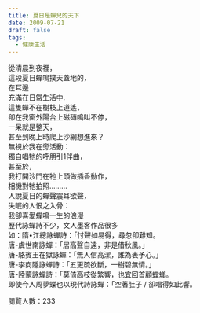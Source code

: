 ```yaml
---
title: 夏日是蟬兒的天下
date: 2009-07-21
draft: false
tags:
  - 健康生活
---
```

從清晨到夜裡，  
這段夏日蟬鳴撲天蓋地的，  
在耳邊  
充滿在日常生活中.  
這隻蟬不在樹枝上道遙，  
卻在我窗外陽台上磁磚鳴叫不停，  
一呆就是整天，  
甚至到晚上時爬上沙網想進來？  
無視於我在旁活動：  
獨自唱牠的呼朋引1伴曲，  
甚至於，  
我打開沙門在牠上頭做插香動作，  
相機對牠拍照………  
人說夏日的蟬聲震耳欲聲，  
失眠的人恨之入骨：  
我卻喜愛蟬鳴一生的浪漫  
歷代詠蟬詩不少，文人墨客作品很多  
如：隋•江總詠蟬詩：「忖聲如易得，尋忽卻難知。  
唐-虞世南詠蟬：「居高聲自遠，非是借秋風。」  
唐-駱賓王在獄詠蟬：「無人信高潔，誰為表予心。」  
唐-李商隱詠蟬詩：「五更疏欲斷，一樹碧無情。」  
唐-陸蒙詠蟬詩：「莫倚高枝從繁響，也宜回首顧螳螂。  
即使今人周夢蝶也以現代詩詠蟬：「空著肚子 / 卻唱得如此響。  


閱覽人數：233